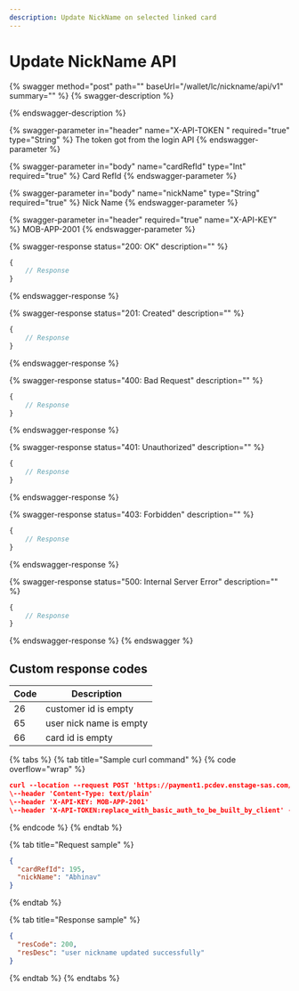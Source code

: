 ```yaml
---
description: Update NickName on selected linked card
---
```


# Update NickName API

{% swagger method="post" path="" baseUrl="<domain>/wallet/lc/nickname/api/v1" summary="" %}
{% swagger-description %}

{% endswagger-description %}

{% swagger-parameter in="header" name="X-API-TOKEN  " required="true" type="String" %}
​The token got from the login API
{% endswagger-parameter %}

{% swagger-parameter in="body" name="cardRefId" type="Int" required="true" %}
​Card RefId
{% endswagger-parameter %}

{% swagger-parameter in="body" name="nickName" type="String" required="true" %}
Nick Name
{% endswagger-parameter %}

{% swagger-parameter in="header" required="true" name="X-API-KEY" %}
MOB-APP-2001
{% endswagger-parameter %}

{% swagger-response status="200: OK" description="" %}
```javascript
{
    // Response
}
```
{% endswagger-response %}

{% swagger-response status="201: Created" description="" %}
```javascript
{
    // Response
}
```
{% endswagger-response %}

{% swagger-response status="400: Bad Request" description="" %}
```javascript
{
    // Response
}
```
{% endswagger-response %}

{% swagger-response status="401: Unauthorized" description="" %}
```javascript
{
    // Response
}
```
{% endswagger-response %}

{% swagger-response status="403: Forbidden" description="" %}
```javascript
{
    // Response
}
```
{% endswagger-response %}

{% swagger-response status="500: Internal Server Error" description="" %}
```javascript
{
    // Response
}
```
{% endswagger-response %}
{% endswagger %}

## Custom response codes

| Code | Description             |
| ---- | ----------------------- |
| 26   | customer id is empty    |
| 65   | user nick name is empty |
| ​66  | ​card id is empty       |

{% tabs %}
{% tab title="Sample curl command" %}
{% code overflow="wrap" %}
```json
curl --location --request POST 'https://payment1.pcdev.enstage-sas.com/wallet/lc/nickname/api/v1'
\--header 'Content-Type: text/plain'
\--header 'X-API-KEY: MOB-APP-2001'
\--header 'X-API-TOKEN:replace_with_basic_auth_to_be_built_by_client' --data-raw '{ "cardRefId": 195, "nickName": "Abhinav" }'​
```
{% endcode %}
{% endtab %}

{% tab title="Request sample" %}
```json
{
  "cardRefId": 195,
  "nickName": "Abhinav"
}
```
{% endtab %}

{% tab title="Response sample" %}
```json
{
  "resCode": 200,
  "resDesc": "user nickname updated successfully"
}
```
{% endtab %}
{% endtabs %}
